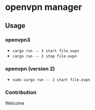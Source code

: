 # openvpn manager
## Usage
### openvpn3
- `cargo run -- 3 start file.ovpn`
- `cargo run -- 3 stop file.ovpn`

### openvpn (version 2)
- `sudo cargo run -- 2 start file.ovpn`

### Contribution
Welcome